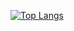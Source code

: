 [![Top Langs](https://github-readme-stats.vercel.app/api/top-langs/?username=anti-duhring&layout=compact&theme=tokyonight&count_private=true&langs_count=6)](https://github.com/anuraghazra/github-readme-stats)

<!--[![@anti_duhring's Holopin board](https://holopin.io/api/user/board?user=anti_duhring)](https://holopin.io/@anti_duhring)-->
